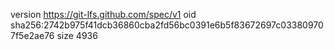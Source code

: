 version https://git-lfs.github.com/spec/v1
oid sha256:2742b975f41dcb36860cba2fd56bc0391e6b5f83672697c033809707f5e2ae76
size 4936
